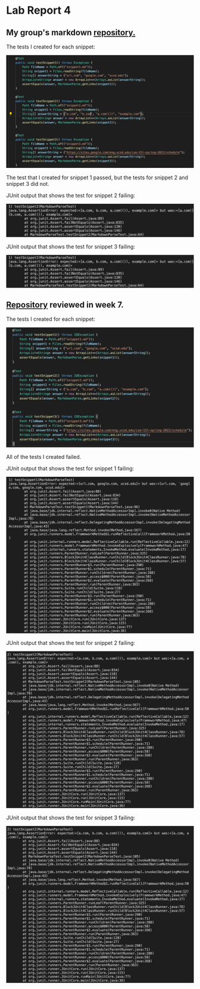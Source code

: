 # Lab Report 4

## My group's markdown [repository.](https://github.com/DanUCSD/markdown-parser)

The tests I created for each snippet:

![](snippet-tests1.png)

The test that I created for snippet 1 passed, but the tests for snippet 2 and snippet 3 did not. 

JUnit output that shows the test for snippet 2 failing:

![](snippet2-fail1.png)

JUnit output that shows the test for snippet 3 failing:

![](snippet2-fail1.png)

## [Repository](https://github.com/YoavGutmanUCSD/markdown-parser-2) reviewed in week 7.

The tests I created for each snippet:

![](snippet-tests2.png)

All of the tests I created failed.

JUnit output that shows the test for snippet 1 failing:

![](snippet1-fail2.png)

JUnit output that shows the test for snippet 2 failing:

![](snippet2-fail2.png)

JUnit output that shows the test for snippet 3 failing:

![](snippet2-fail2.png)